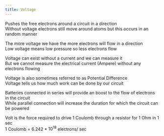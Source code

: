 ```yaml
---
title: Voltage
---
```


Pushes the free electrons around a circuit in a direction  
Without voltage electrons still move around atoms but this occurs in an random manner

The more voltage we have the more electrons will flow in a direction  
Low voltage means low pressure so less electrons flow

Voltage can exist without a current and we can measure it  
But we cannot measure the electrical current (Ampere) without any electrons flowing

Voltage is also sometimes referred to as Potential Difference  
Voltage tells us how much work can be done by our circuit

Batteries connected in series will provide an boost to the flow of electrons in the circuit  
While parallel connection will increase the duration for which the circuit can be powered 

Volt is the force required to drive 1 Coulomb through a resistor for 1 Ohm in 1 sec  
1 Coulomb = 6.242 * $10^{18}$ electrons/ sec